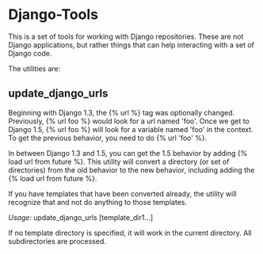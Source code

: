 Django-Tools
============

This is a set of tools for working with Django repositories. These are not
Django applications, but rather things that can help interacting with a
set of Django code.

The utilities are:

update_django_urls
------------------
Beginning with Django 1.3, the {% url %} tag was optionally changed. Previously,
{% url foo %} would look for a url named 'foo'. Once we get to Django 1.5,
{% url foo %} will look for a variable named 'foo' in the context. To get the
previous behavior, you need to do {% url 'foo' %}.

In between Django 1.3 and 1.5, you can get the 1.5 behavior by adding
{% load url from future %}. This utility will convert a directory (or
set of directories) from the old behavior to the new behavior, including
adding the {% load url from future %}.

If you have templates that have been converted already, the utility will
recognize that and not do anything to those templates.

_Usage:_ update_django_urls [template_dir1...]

If no template directory is specified, it will work in the current 
directory. All subdirectories are processed.